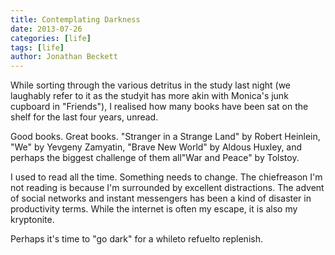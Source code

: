 ```yaml
---
title: Contemplating Darkness
date: 2013-07-26
categories: [life]
tags: [life]
author: Jonathan Beckett
---
```


While sorting through the various detritus in the study last night (we laughably refer to it as the studyit has more akin with Monica's junk cupboard in "Friends"), I realised how many books have been sat on the shelf for the last four years, unread.

Good books. Great books. "Stranger in a Strange Land" by Robert Heinlein, "We" by Yevgeny Zamyatin, "Brave New World" by Aldous Huxley, and perhaps the biggest challenge of them all"War and Peace" by Tolstoy.

I used to read all the time. Something needs to change. The chiefreason I'm not reading is because I'm surrounded by excellent distractions. The advent of social networks and instant messengers has been a kind of disaster in productivity terms. While the internet is often my escape, it is also my kryptonite.

Perhaps it's time to "go dark" for a whileto refuelto replenish.